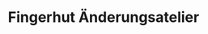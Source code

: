 ---
title: "Fingerhut Änderungsatelier"
url: /anroechte/fingerhut-aenderungsatelier/
shop: Schneiderei
---